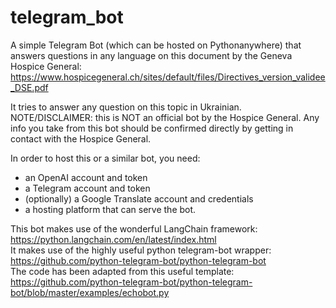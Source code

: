 # telegram_bot

A simple Telegram Bot (which can be hosted on Pythonanywhere) that answers questions in any language on this document by the Geneva Hospice General: 
https://www.hospicegeneral.ch/sites/default/files/Directives_version_validee_DSE.pdf

It tries to answer any question on this topic in Ukrainian. 
NOTE/DISCLAIMER: this is NOT an official bot by the Hospice General. Any info you take from this bot should be confirmed directly by getting in contact with the Hospice General. 

In order to host this or a similar bot, you need:
- an OpenAI account and token
- a Telegram account and token
- (optionally) a Google Translate account and credentials
- a hosting platform that can serve the bot.

This bot makes use of the wonderful LangChain framework: https://python.langchain.com/en/latest/index.html   
It makes use of the highly useful python telegram-bot wrapper: https://github.com/python-telegram-bot/python-telegram-bot   
The code has been adapted from this useful template: https://github.com/python-telegram-bot/python-telegram-bot/blob/master/examples/echobot.py






